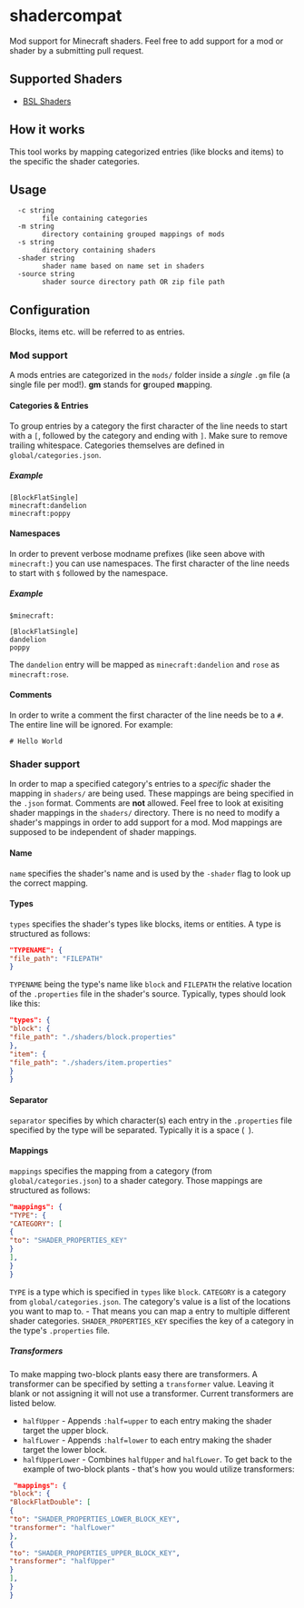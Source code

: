 # shadercompat

Mod support for Minecraft shaders.
Feel free to add support for a mod or shader by a submitting pull request.

## Supported Shaders

- [BSL Shaders](https://www.bslshaders.com)

## How it works

This tool works by mapping categorized entries (like blocks and items) to the specific the shader categories.

## Usage

```
  -c string
        file containing categories
  -m string
        directory containing grouped mappings of mods
  -s string
        directory containing shaders
  -shader string
        shader name based on name set in shaders
  -source string
        shader source directory path OR zip file path
```

## Configuration

Blocks, items etc. will be referred to as entries.

### Mod support

A mods entries are categorized in the `mods/` folder inside a *single* `.gm` file (a single file per mod!).
**gm** stands for **g**rouped **m**apping.

#### Categories & Entries

To group entries by a category the first character of the line needs to start with a `[`, followed by the category and
ending with `]`. Make sure to remove trailing whitespace.
Categories themselves are defined in `global/categories.json`.

##### Example

```
[BlockFlatSingle]
minecraft:dandelion
minecraft:poppy
```

#### Namespaces

In order to prevent verbose modname prefixes (like seen above with `minecraft:`) you can use namespaces.
The first character of the line needs to start with `$` followed by the namespace.

##### Example

```
$minecraft:

[BlockFlatSingle]
dandelion
poppy
```

The `dandelion` entry will be mapped as `minecraft:dandelion` and `rose` as `minecraft:rose`.

#### Comments

In order to write a comment the first character of the line needs be to a `#`. The entire line will be ignored.
For example:

```
# Hello World
```

### Shader support

In order to map a specified category's entries to a *specific* shader the mapping in `shaders/` are being used. These
mappings are being specified in the `.json` format. Comments are **not** allowed. Feel free to look at exisiting shader
mappings in the `shaders/` directory.
There is no need to modify a shader's mappings in order to add support for a mod. Mod mappings are supposed to be
independent of shader mappings.

#### Name

`name` specifies the shader's name and is used by the `-shader` flag to look up the correct mapping.

#### Types

`types` specifies the shader's types like blocks, items or entities. A type is structured as follows:

```json
"TYPENAME": {
"file_path": "FILEPATH"
}
```

`TYPENAME` being the type's name like `block` and `FILEPATH` the relative location of the `.properties` file in the
shader's source.
Typically, types should look like this:

```json
"types": {
"block": {
"file_path": "./shaders/block.properties"
},
"item": {
"file_path": "./shaders/item.properties"
}
}
```

#### Separator

`separator` specifies by which character(s) each entry in the `.properties` file specified by the type will be
separated. Typically it is a space (` `).

#### Mappings

`mappings` specifies the mapping from a category (from `global/categories.json`) to a shader category. Those mappings
are structured as follows:

```json
"mappings": {
"TYPE": {
"CATEGORY": [
{
"to": "SHADER_PROPERTIES_KEY"
}
],
}
}
```

`TYPE` is a type which is specified in `types` like `block`. `CATEGORY` is a category from `global/categories.json`. The
category's value is a list of the locations you want to map to. - That means you can map a entry to multiple different
shader categories. `SHADER_PROPERTIES_KEY` specifies the key of a category in the type's `.properties` file.

##### Transformers

To make mapping two-block plants easy there are transformers. A transformer can be specified by setting a `transformer`
value. Leaving it blank or not assigning it will not use a transformer.
Current transformers are listed below.

- `halfUpper` - Appends `:half=upper` to each entry making the shader target the upper block.
- `halfLower` - Appends `:half=lower` to each entry making the shader target the lower block.
- `halfUpperLower` - Combines `halfUpper` and `halfLower`.
  To get back to the example of two-block plants - that's how you would utilize transformers:

```json
 "mappings": {
"block": {
"BlockFlatDouble": [
{
"to": "SHADER_PROPERTIES_LOWER_BLOCK_KEY",
"transformer": "halfLower"
},
{
"to": "SHADER_PROPERTIES_UPPER_BLOCK_KEY",
"transformer": "halfUpper"
}
],
}
}
```
